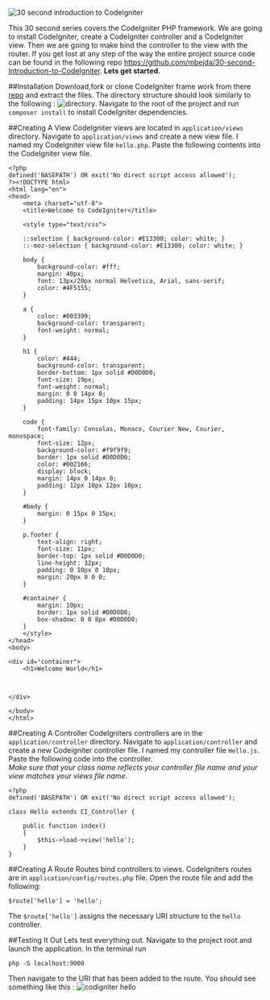 ![30 second introduction to CodeIgniter](http://www.mbejda.com/content/images/2015/10/codeigniter.png#cover#cover)

This 30 second series covers the CodeIgniter PHP framework. We are going to install CodeIgniter, create a CodeIgniter controller and a CodeIgniter view. Then we are going to make bind the controller to the view with the router. If you get lost at any step of the way the entire project source code can be found in the following repo https://github.com/mbejda/30-second-Introduction-to-CodeIgniter.
 **Lets get started.**

##Installation
Download,fork or clone CodeIgniter frame work from there [repo](https://github.com/bcit-ci/CodeIgniter) and extract the files. The directory structure should look similarly to the following :
![directory](http://www.mbejda.com/content/images/2015/10/Screen-Shot-2015-10-04-at-1-52-25-PM.png#400). Navigate to the root of the project and run `composer install` to install CodeIgniter dependencies.


##Creating A View
CodeIgniter views are located in `application/views` directory. Navigate to `application/views` and create a new view file. I named my CodeIgniter view file `hello.php`. Paste the following contents into the CodeIgniter view file.
```
<?php
defined('BASEPATH') OR exit('No direct script access allowed');
?><!DOCTYPE html>
<html lang="en">
<head>
	<meta charset="utf-8">
	<title>Welcome to CodeIgniter</title>

	<style type="text/css">

	::selection { background-color: #E13300; color: white; }
	::-moz-selection { background-color: #E13300; color: white; }

	body {
		background-color: #fff;
		margin: 40px;
		font: 13px/20px normal Helvetica, Arial, sans-serif;
		color: #4F5155;
	}

	a {
		color: #003399;
		background-color: transparent;
		font-weight: normal;
	}

	h1 {
		color: #444;
		background-color: transparent;
		border-bottom: 1px solid #D0D0D0;
		font-size: 19px;
		font-weight: normal;
		margin: 0 0 14px 0;
		padding: 14px 15px 10px 15px;
	}

	code {
		font-family: Consolas, Monaco, Courier New, Courier, monospace;
		font-size: 12px;
		background-color: #f9f9f9;
		border: 1px solid #D0D0D0;
		color: #002166;
		display: block;
		margin: 14px 0 14px 0;
		padding: 12px 10px 12px 10px;
	}

	#body {
		margin: 0 15px 0 15px;
	}

	p.footer {
		text-align: right;
		font-size: 11px;
		border-top: 1px solid #D0D0D0;
		line-height: 32px;
		padding: 0 10px 0 10px;
		margin: 20px 0 0 0;
	}

	#container {
		margin: 10px;
		border: 1px solid #D0D0D0;
		box-shadow: 0 0 8px #D0D0D0;
	}
	</style>
</head>
<body>

<div id="container">
	<h1>Welcome World</h1>



</div>

</body>
</html>
```


##Creating A Controller
CodeIgniters controllers are in the `application/controller` directory. Navigate to `application/controller` and create a new Codeigniter controller file. I named my controller file `Hello.js`. Paste the following code into the controller.<br> *Make sure that your class name reflects your controller file name and your view matches your views file name.*

```
<?php
defined('BASEPATH') OR exit('No direct script access allowed');

class Hello extends CI_Controller {

    public function index()
    {
        $this->load->view('hello');
    }
}

```
##Creating A Route
Routes bind controllers to views. CodeIgniters routes are in `application/config/routes.php` file. Open the route file and add the following:
```
$route['hello'] = 'hello';
```

The `$route['hello']` assigns the necessary URI structure to the `hello` controller.

##Testing It Out
Lets test everything out. Navigate to the project root and launch the application. In the terminal run<br>
```
php -S localhost:9000
```
Then navigate to the URI that has been added to the route. You should see something like this :
![codigniter hello](http://www.mbejda.com/content/images/2015/10/Screen-Shot-2015-10-04-at-2-15-04-PM.png)
